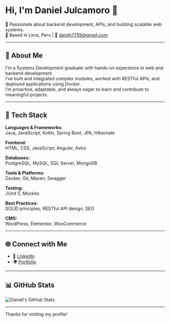 # Hi, I'm Daniel Julcamoro 👋

🎯 Passionate about backend development, APIs, and building scalable web systems.  
📍 Based in Lima, Peru | 📧 danijh7759@gmail.com

---

## 💼 About Me

I'm a Systems Development graduate with hands-on experience in web and backend development.  
I’ve built and integrated complex modules, worked with RESTful APIs, and deployed applications using Docker.  
I’m proactive, adaptable, and always eager to learn and contribute to meaningful projects.

---

## 🧰 Tech Stack

**Languages & Frameworks:**  
Java, JavaScript, Kotlin, Spring Boot, JPA, Hibernate

**Frontend:**  
HTML, CSS, JavaScript, Angular, Astro

**Databases:**  
PostgreSQL, MySQL, SQL Server, MongoDB

**Tools & Platforms:**  
Docker, Git, Maven, Swagger

**Testing:**  
JUnit 5, Mockito

**Best Practices:**  
SOLID principles, RESTful API design, SEO

**CMS:**  
WordPress, Elementor, WooCommerce

---

## 🌐 Connect with Me

- 💼 [LinkedIn](https://linkedin.com/in/danieljulcamorohuanca)  
- 🌍 [Portfolio](https://portfolio-dani7759.vercel.app)

---

## 📊 GitHub Stats

![Daniel's GitHub Stats](https://github-readme-stats.vercel.app/api?username=dani7759&show_icons=true&theme=radical)

---

Thanks for visiting my profile!

<!---
Daniel7759/Daniel7759 is a ✨ special ✨ repository because its `README.md` (this file) appears on your GitHub profile.
You can click the Preview link to take a look at your changes.
--->
